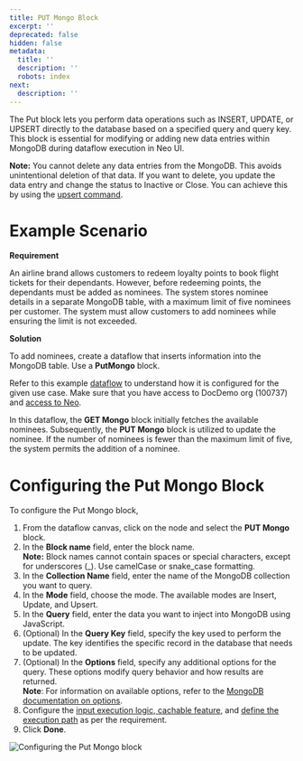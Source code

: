 ```yaml
---
title: PUT Mongo Block
excerpt: ''
deprecated: false
hidden: false
metadata:
  title: ''
  description: ''
  robots: index
next:
  description: ''
---
```

The Put block lets you perform data operations such as INSERT, UPDATE, or UPSERT directly to the database based on a specified query and query key. This block is essential for modifying or adding new data entries within MongoDB during dataflow execution in Neo UI.

**Note:** You cannot delete any data entries from the MongoDB. This avoids unintentional deletion of that data. If you want to delete, you update the data entry and change the status to Inactive or Close. You can achieve this by using the [upsert command](https://docs.capillarytech.com/docs/bulk-upsert-mongo).

# Example Scenario

**Requirement**

An airline brand allows customers to redeem loyalty points to book flight tickets for their dependants. However, before redeeming points, the dependants must be added as nominees. The system stores nominee details in a separate MongoDB table, with a maximum limit of five nominees per customer. The system must allow customers to add nominees while ensuring the limit is not exceeded.

**Solution**

To add nominees, create a dataflow that inserts information into the MongoDB table. Use a **PutMongo** block.

Refer to this example [dataflow](https://eu.intouch.capillarytech.com/extensions/neo/ui/rule/95200b0d-e270-496a-a203-01cd2f33bc9f/version/d2b9f02b-9a56-4b01-baae-28b870b667f2?ruleType=org)  to understand how it is configured for the given use case. Make sure that you have access to DocDemo org (100737) and [access to Neo](https://docs.capillarytech.com/docs/access-management-neo#enabling-neo-extension-access--user-roles).

In this dataflow, the **GET Mongo** block initially fetches the available nominees. Subsequently, the **PUT Mongo** block is utilized to update the nominee. If the number of nominees is fewer than the maximum limit of five, the system permits the addition of a nominee.

# Configuring the Put Mongo Block

To configure the Put Mongo block,

1. From the dataflow canvas, click on the node and select the **PUT Mongo** block.
2. In the **Block name** field, enter the block name.\
   **Note:** Block names cannot contain spaces or special characters, except for underscores (\_). Use camelCase or snake\_case formatting.
3. In the **Collection Name** field, enter the name of the MongoDB collection you want to query.
4. In the **Mode** field, choose the mode. The available modes are Insert, Update, and Upsert.
5. In the **Query** field, enter the data you want to inject into MongoDB using JavaScript.
6. (Optional) In the **Query Key** field, specify the key used to perform the update. The key identifies the specific record in the database that needs to be updated.
7. (Optional) In the **Options** field, specify any additional options for the query. These options modify query behavior and how results are returned.\
   **Note**: For information on available options, refer to the [MongoDB documentation on options](https://www.mongodb.com/docs/manual/reference/method/db.collection.update/).
8. Configure the [input execution logic](https://docs.capillarytech.com/docs/configuring-conditions),[ cachable feature](https://docs.capillarytech.com/docs/configuring-caching), and [define the execution path](https://docs.capillarytech.com/docs/configuring-relations) as per the requirement.
9. Click **Done**.

![Configuring the Put Mongo block](https://files.readme.io/45fa9390ba92b582424645f3f644b94cc6249ed0a260e54d0dfc74ab63e46acc-17.02.2025_10.42.29_REC_Configuring_PUT_Mongo.gif)